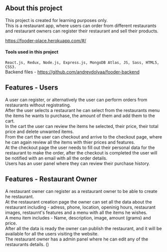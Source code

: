 ## About this project
This project is created for learning purposes only.  
This is a restaurant app, where users can order from different restaurants and restaurant owners can register their restaurant and sell their products.  

https://fooder-place.herokuapp.com/#/

#### Tools used in this project
```React.js, Redux, Node.js, Express.js, MongoDB Atlas, JS, Sass, HTML5, CSS3.```  
Backend files - https://github.com/andreydolyaa/fooder-backend

## Features - Users
A user can register, or alternatively the user can perform orders from restaurants without registrating.  
After the user selects a restaurant he can select from the restaurants menu the items he wants to purchase, the amount of them
and add them to the cart.  
In the cart the user can review the items he selected, their price, their total price and delete unwanted items.  
From the cart the user can checkout and arrive to the checkout page, where he can again review all the items with thier prices and features.  
At the checkout page the user needs to fill out their personal data for the restaurant to make the order, after the checkout is completed the user 
will be notified with an email with all the order details.  
Users has an user panel where they can review their purchase history.
## Features - Restaurant Owner
A restaurant owner can register as a restaurant owner to be able to create he restaurant.  
At the restaurant creation page the owner can set all the data about the restaurant including - adress, phone, location, openinig hours, restaurant images, restaurnt's features
and a menu with all the items he wishes.  
A menu item includes - Name, description, image, amount (grams) and price.  
After all the data is ready the owner can publish the restaurant, and it will be available for all the users visiting the website.  
The restaurant owner has a admin panel where he can edit any of the restaurants details. ()


